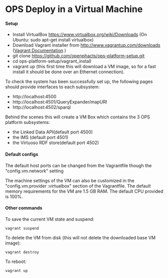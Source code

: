 OPS Deploy in a Virtual Machine
============================================

#### Setup

- Install VirtualBox https://www.virtualbox.org/wiki/Downloads (On Ubuntu: sudo apt-get install virtualbox)
- Download Vagrant installer from http://www.vagrantup.com/downloads ([Vagrant Documentation](http://docs.vagrantup.com/v2/) )
- git clone https://github.com/openphacts/ops-platform-setup.git
- cd ops-platform-setup/vagrant_install
- vagrant up (this first time this will download a VM image, so for a fast install it should be done over an Ethernet connection).

To check the system has been successfully set up, the following pages should provide interfaces to each subsystem:
- http://localhost:4500
- http://localhost:4501/QueryExpander/mapURI
- http://localhost:4502/sparql

Behind the scenes this will create a VM Box which contains the 3 OPS platform subsystems: 
- the Linked Data API(default port 4500)
- the IMS (default port 4501)
- the Virtuoso RDF store(default port 4502)

#### Default configs

The default host ports can be changed from the Vagrantfile though the "config.vm.network" setting

The machine settings of the VM can also be customized in the "config.vm.provider :virtualbox" section of the Vagrantfile.
The default memory requirements for the VM are 1.5 GB RAM. The default CPU provided is 100%.  


#### Other commands

To save the current VM state and suspend: 

    vagrant suspend

To delete the VM from disk (this will not delete the downloaded base VM image): 

    vagrant destroy

To reboot: 

    vagrant up
